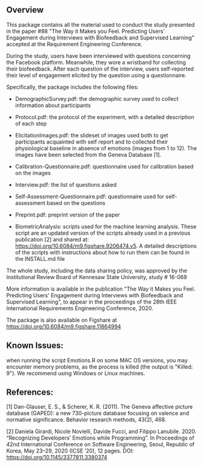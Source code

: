 ## Overview

This package contains all the material used to conduct the study presented in the paper #88 "The Way it Makes you Feel. Predicting Users' Engagement during Interviews with Biofeedback and Supervised Learning" accepted at the Requirement Engineering Conference. 

 During the study, users have been interviewed with questions concerning the Facebook platform. Meanwhile, they wore a wristband for collecting their biofeedback. After each question of the interview, users self-reported their level of engagement elicited by the question using a questionnaire.  

Specifically, the package includes the following files: 

- DemographicSurvey.pdf: the demographic survey used to collect information about participants

- Protocol.pdf: the protocol of the experiment, with a detailed description of each step

- ElicitationImages.pdf: the slideset of images used both to get participants acquainted with self 
  report and to collected their physiological baseline in absence of emotions (images from 1 to 12).
  The images have been selected from the Geneva Database [1].

- Calibration-Questionnaire.pdf: questionnaire used for calibration based on the images

- Interview.pdf: the list of questions asked

- Self-Assessment-Questionnaire.pdf: questionnaire used for self-assessment based on the questions

- Preprint.pdf: preprint version of the paper

- BiometricAnalysis: scripts used for the machine learning analysis. These script are an updated version of the scripts already used in a previous publication [2] and shared at: https://doi.org/10.6084/m9.figshare.9206474.v5. A detailed descriptions of the scripts with instructions about how to run them can be found in the INSTALL.md file

  

The whole study, including the data sharing policy, was approved by the Institutional Review Board of Kennesaw State  University, study # 16-068

More information is available in the publication "The Way it Makes you Feel. Predicting Users' Engagement during Interviews with Biofeedback and Supervised Learning", to appear in the proceedings of the 28th IEEE International Requirements Engineering Conference, 2020.

The package is also available on Figshare at https://doi.org/10.6084/m9.figshare.11864994


## Known Issues:

when running the script Emotions.R on some MAC OS versions, you may encounter memory problems,
as the process is killed (the output is "Killed: 9"). We recommend using Windows or Linux machines. 


## References:

[1] Dan-Glauser, E. S., & Scherer, K. R. (2011). The Geneva affective picture database (GAPED): a new 730-picture database focusing on valence and normative significance. Behavior research methods, 43(2), 468.

[2] Daniela Girardi, Nicole Novielli, Davide Fucci, and Filippo Lanubile. 2020. 
“Recognizing Developers’ Emotions while Programming”. In Proceedings of 42nd International Conference on Software Engineering, Seoul, Republic of Korea, May 23–29, 2020 (ICSE ’20), 12 pages. DOI: https://doi.org/10.1145/3377811.3380374 
